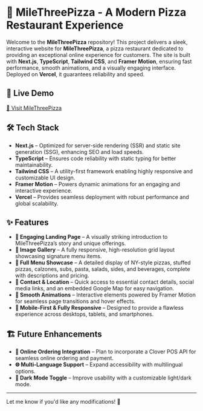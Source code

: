 # 🍕 MileThreePizza - A Modern Pizza Restaurant Experience

Welcome to the **MileThreePizza** repository! This project delivers a sleek, interactive website for **MileThreePizza**, a pizza restaurant dedicated to providing an exceptional online experience for customers. The site is built with **Next.js**, **TypeScript**, **Tailwind CSS**, and **Framer Motion**, ensuring fast performance, smooth animations, and a visually engaging interface. Deployed on **Vercel**, it guarantees reliability and speed.

## 🚀 Live Demo

[🔗 Visit MileThreePizza](https://milethreepizza.vercel.app/)

## 🛠️ Tech Stack

- **Next.js** – Optimized for server-side rendering (SSR) and static site generation (SSG), enhancing SEO and load speeds.
- **TypeScript** – Ensures code reliability with static typing for better maintainability.
- **Tailwind CSS** – A utility-first framework enabling highly responsive and customizable UI design.
- **Framer Motion** – Powers dynamic animations for an engaging and interactive experience.
- **Vercel** – Provides seamless deployment with robust performance and global scalability.

## ✨ Features

- **🌟 Engaging Landing Page** – A visually striking introduction to MileThreePizza’s story and unique offerings.
- **📸 Image Gallery** – A fully responsive, high-resolution grid layout showcasing signature menu items.
- **🍕 Full Menu Showcase** – A detailed display of NY-style pizzas, stuffed pizzas, calzones, subs, pasta, salads, sides, and beverages, complete with descriptions and pricing.
- **📍 Contact & Location** – Quick access to essential contact details, social media links, and an embedded Google Map for easy navigation.
- **🎨 Smooth Animations** – Interactive elements powered by Framer Motion for seamless page transitions and hover effects.
- **📱 Mobile-First & Fully Responsive** – Designed to provide a flawless experience across desktops, tablets, and smartphones.

## 🏗️ Future Enhancements

- **🛒 Online Ordering Integration** – Plan to incorporate a Clover POS API for seamless online ordering and payment.
- **🌐 Multi-Language Support** – Expand accessibility with multilingual options.
- **🖤 Dark Mode Toggle** – Improve usability with a customizable light/dark mode.

---

Let me know if you'd like any modifications! 🚀